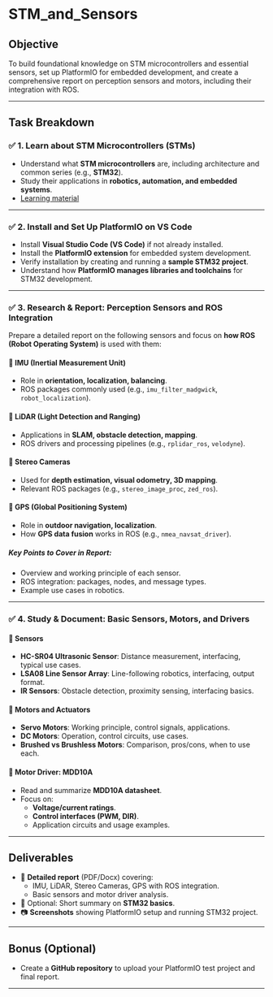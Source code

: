 # STM_and_Sensors


## **Objective**  
To build foundational knowledge on STM microcontrollers and essential sensors, set up PlatformIO for embedded development, and create a comprehensive report on perception sensors and motors, including their integration with ROS.  

---

## **Task Breakdown**  

### ✅ 1. Learn about STM Microcontrollers (STMs)  
- Understand what **STM microcontrollers** are, including architecture and common series (e.g., **STM32**).  
- Study their applications in **robotics, automation, and embedded systems**.  
- [Learning material](https://www.st.com/resource/en/datasheet/cd00237391.pdf)  

---

### ✅ 2. Install and Set Up PlatformIO on VS Code  
- Install **Visual Studio Code (VS Code)** if not already installed.  
- Install the **PlatformIO extension** for embedded system development.  
- Verify installation by creating and running a **sample STM32 project**.  
- Understand how **PlatformIO manages libraries and toolchains** for STM32 development.  

---

### ✅ 3. Research & Report: Perception Sensors and ROS Integration  
Prepare a detailed report on the following sensors and focus on **how ROS (Robot Operating System)** is used with them:  

#### 🔹 IMU (Inertial Measurement Unit)  
- Role in **orientation, localization, balancing**.  
- ROS packages commonly used (e.g., `imu_filter_madgwick`, `robot_localization`).  

#### 🔹 LiDAR (Light Detection and Ranging)  
- Applications in **SLAM, obstacle detection, mapping**.  
- ROS drivers and processing pipelines (e.g., `rplidar_ros`, `velodyne`).  

#### 🔹 Stereo Cameras  
- Used for **depth estimation, visual odometry, 3D mapping**.  
- Relevant ROS packages (e.g., `stereo_image_proc`, `zed_ros`).  

#### 🔹 GPS (Global Positioning System)  
- Role in **outdoor navigation, localization**.  
- How **GPS data fusion** works in ROS (e.g., `nmea_navsat_driver`).  

##### **Key Points to Cover in Report**:  
- Overview and working principle of each sensor.  
- ROS integration: packages, nodes, and message types.  
- Example use cases in robotics.  

---

### ✅ 4. Study & Document: Basic Sensors, Motors, and Drivers  

#### 🔹 Sensors  
- **HC-SR04 Ultrasonic Sensor**: Distance measurement, interfacing, typical use cases.  
- **LSA08 Line Sensor Array**: Line-following robotics, interfacing, output format.  
- **IR Sensors**: Obstacle detection, proximity sensing, interfacing basics.  

#### 🔹 Motors and Actuators  
- **Servo Motors**: Working principle, control signals, applications.  
- **DC Motors**: Operation, control circuits, use cases.  
- **Brushed vs Brushless Motors**: Comparison, pros/cons, when to use each.  

#### 🔹 Motor Driver: **MDD10A**  
- Read and summarize **MDD10A datasheet**.  
- Focus on:  
  - **Voltage/current ratings**.  
  - **Control interfaces (PWM, DIR)**.  
  - Application circuits and usage examples.  

---

## **Deliverables**  

- 📄 **Detailed report** (PDF/Docx) covering:  
  - IMU, LiDAR, Stereo Cameras, GPS with ROS integration.  
  - Basic sensors and motor driver analysis.  
- 📑 Optional: Short summary on **STM32 basics**.  
- 📷 **Screenshots** showing PlatformIO setup and running STM32 project.  

---

## **Bonus (Optional)**  
- Create a **GitHub repository** to upload your PlatformIO test project and final report.  

---

